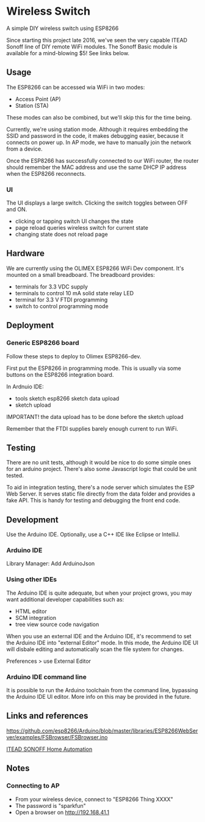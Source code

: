 # Wireless Switch

A simple DIY wireless switch using ESP8266

Since starting this project late 2016, we've seen the very capable ITEAD Sonoff line of DIY remote WiFi modules.
The Sonoff Basic module is available for a mind-blowing $5! See links below.

## Usage

The ESP8266 can be accessed wia WiFi in two modes:

- Access Point (AP)
- Station (STA)

These modes can also be combined, but we'll skip this for the time being.

Currently, we're using station mode. Although it requires embedding the SSID and password in the code,
it makes debugging easier, because it connects on power up. In AP mode, we have to manually join the network
from a device.

Once the ESP8266 has successfully connected to our WiFi router, the router should remember the MAC address
and use the same DHCP IP address when the ESP8266 reconnects.

### UI

The UI displays a large switch. Clicking the switch toggles between OFF and ON.

- clicking or tapping switch UI changes the state
- page reload queries wireless switch for current state
- changing state does not reload page

## Hardware

We are currently using the OLIMEX ESP8266 WiFi Dev component. It's mounted on a small breadboard. The breadboard provides:

- terminals for 3.3 VDC supply
- terminals to control 10 mA solid state relay LED
- terminal for 3.3 V FTDI programming
- switch to control programming mode

## Deployment

### Generic ESP8266 board

Follow these steps to deploy to Olimex ESP8266-dev.

First put the ESP8266 in programming mode. This is usually via some buttons on the ESP8266 integration board.

In Ardnuio IDE:

- tools sketch esp8266 sketch data upload
- sketch upload

IMPORTANT! the data upload has to be done before the sketch upload

Remember that the FTDI supplies barely enough current to run WiFi.

## Testing

There are no unit tests, although it would be nice to do some simple ones for an arduino project.
There's also some Javascript logic that could be unit tested.

To aid in integration testing, there's a node server which simulates the ESP Web Server. It serves static
file directly from the data folder and provides a fake API. This is handy for testing and debugging the front end
code.

## Development

Use the Arduino IDE. Optionally, use a C++ IDE like Eclipse or IntelliJ.

### Arduino IDE

Library Manager: Add ArduinoJson

### Using other IDEs

The Arduino IDE is quite adequate, but when your project grows, you may want additional developer capabilities such as:

- HTML editor
- SCM integration
- tree view source code navigation

When you use an external IDE and the Arduino IDE, it's recommend to set the Arduino IDE into "external Editor" mode.
In this mode, the Arduino IDE UI will disbale editing and automatically scan the file system for changes.

Preferences > use External Editor

### Arduino IDE command line

It is possible to run the Arduino toolchain from the command line, bypassing the Arduino IDE UI editor. More info
on this may be provided in the future.

## Links and references

https://github.com/esp8266/Arduino/blob/master/libraries/ESP8266WebServer/examples/FSBrowser/FSBrowser.ino

[ITEAD SONOFF Home Automation](https://www.itead.cc/smart-home.html)

## Notes

### Connecting to AP

- From your wireless device, connect to "ESP8266 Thing XXXX"
- The password is "sparkfun"
- Open a browser on http://192.168.41.1


